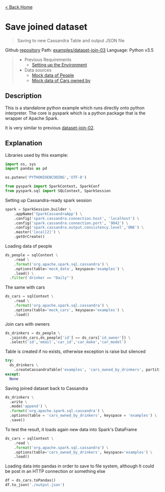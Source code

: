 [< Back Home](../)

# Save joined dataset 
> Saving to new Cassandra Table and output JSON file

Github [repository](https://github.com/jasset75/spark-cassandra-notes)
Path: [examples/dataset-join-03](https://github.com/jasset75/Spark-Cassandra-Notes/tree/master/examples/dataset-join-03)
Language: Python v3.5

> - Previous Requirements 
>   * [Setting up the Environment](../Environment.md)
> - Data sources
>   * [Mock data of People](../PyUpload/mock_data_imp.md)
>   * [Mock data of Cars owned by](../PyUpload/mock_data_imp.md)

## Description

This is a standalone python example which runs directly onto python interpreter. The core is pyspark which is a python package that is the wrapper of Apache Spark.

It is very similar to previous [dataset-join-02](dataset-join-02.md).

## Explanation

Libraries used by this example:

```py
import os, sys
import pandas as pd

os.putenv('PYTHONIOENCODING','UTF-8')

from pyspark import SparkContext, SparkConf
from pyspark.sql import SQLContext, SparkSession
```

Setting up Cassandra-ready spark session

```py
spark = SparkSession.builder \
	.appName('SparkCassandraApp') \
	.config('spark.cassandra.connection.host', 'localhost') \
	.config('spark.cassandra.connection.port', '9042') \
	.config('spark.cassandra.output.consistency.level','ONE') \
	.master('local[2]') \
	.getOrCreate()
```

Loading data of people

```py
ds_people = sqlContext \
	.read \
	.format('org.apache.spark.sql.cassandra') \
	.options(table='mock_data', keyspace='examples') \
	.load() \
  .filter('drinker == "Daily"')
```

The same with cars

```py
ds_cars = sqlContext \
	.read \
	.format('org.apache.spark.sql.cassandra') \
	.options(table='mock_cars', keyspace='examples') \
	.load()
```

Join cars with owners

```py
ds_drinkers = ds_people \
  .join(ds_cars,ds_people['id'] == ds_cars['id_owner']) \
  .select('id','email','car_id','car_make','car_model')
```

Table is created if no exists, otherwise exception is raise but silenced

```py
try:
  ds_drinkers \
    .createCassandraTable('examples', 'cars_owned_by_drinkers', partitionKeyColumns = ['id','car_id'])
except:
  None
```

Saving joined dataset back to Cassandra

```py
ds_drinkers \
  .write \
  .mode('append') \
  .format('org.apache.spark.sql.cassandra') \
  .options(table = 'cars_owned_by_drinkers', keyspace = 'examples') \
  .save()
```

To test the result, it loads again new data into Spark's DataFrame

```py
ds_cars = sqlContext \
	.read \
	.format('org.apache.spark.sql.cassandra') \
	.options(table='cars_owned_by_drinkers', keyspace='examples') \
	.load()
```

Loading data into pandas in order to save to file system, although It could be post in an HTTP connection or something else

```py
df = ds_cars.toPandas()
df.to_json('./output.json')
```

